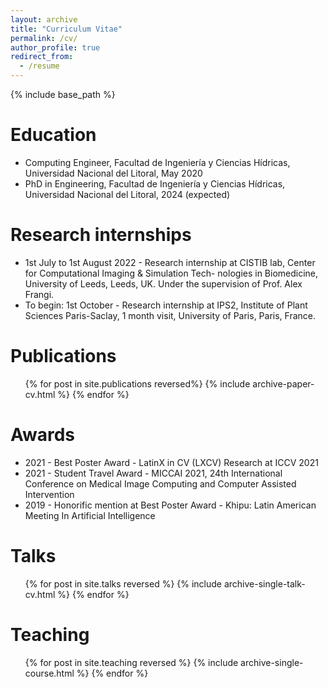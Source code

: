 ```yaml
---
layout: archive
title: "Curriculum Vitae"
permalink: /cv/
author_profile: true
redirect_from:
  - /resume
---
```


{% include base_path %}

Education
======
* Computing Engineer, Facultad de Ingeniería y Ciencias Hídricas, Universidad Nacional del Litoral, May 2020
* PhD in Engineering, Facultad de Ingeniería y Ciencias Hídricas, Universidad Nacional del Litoral, 2024 (expected)

Research internships
======
- 1st July to 1st August 2022 - Research internship at CISTIB lab, Center for Computational Imaging & Simulation Tech-
nologies in Biomedicine, University of Leeds, Leeds, UK. Under the supervision of Prof. Alex Frangi.
- To begin: 1st October - Research internship at IPS2, Institute of Plant Sciences Paris-Saclay, 1 month visit, University
of Paris, Paris, France.

Publications
======
  <ul>{% for post in site.publications reversed%}
    {% include archive-paper-cv.html %}
  {% endfor %}</ul>
  
Awards
======
- 2021 - Best Poster Award - LatinX in CV (LXCV) Research at ICCV 2021
- 2021 - Student Travel Award - MICCAI 2021, 24th International Conference on Medical Image Computing and Computer Assisted Intervention
- 2019 - Honorific mention at Best Poster Award - Khipu: Latin American Meeting In Artificial Intelligence

Talks
======
  <ul>{% for post in site.talks reversed %}
    {% include archive-single-talk-cv.html %}
  {% endfor %}</ul>
  
Teaching
======
  <ul>{% for post in site.teaching reversed %}
    {% include archive-single-course.html %}
  {% endfor %}</ul>

